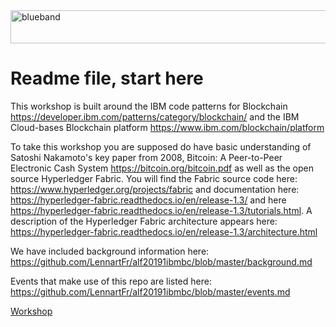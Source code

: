 <img src="https://farm5.staticflickr.com/4503/37148677233_71edc5a37b_o.png" width="1041" height="53" alt="blueband">

# Readme file, start here

This workshop is built around the IBM code patterns for Blockchain https://developer.ibm.com/patterns/category/blockchain/ and the IBM Cloud-bases Blockchain platform https://www.ibm.com/blockchain/platform

To take this workshop you are supposed do have basic understanding of Satoshi Nakamoto's key paper from 2008, Bitcoin: A Peer-to-Peer Electronic Cash System https://bitcoin.org/bitcoin.pdf as well as the open source Hyperledger
Fabric. You will find the Fabric source code here: https://www.hyperledger.org/projects/fabric and documentation here: 
https://hyperledger-fabric.readthedocs.io/en/release-1.3/ and here  https://hyperledger-fabric.readthedocs.io/en/release-1.3/tutorials.html. A description of the Hyperledger Fabric architecture appears here: https://hyperledger-fabric.readthedocs.io/en/release-1.3/architecture.html

We have included background information here: https://github.com/LennartFr/alf20191ibmbc/blob/master/background.md

Events that make use of this repo are listed here: https://github.com/LennartFr/alf20191ibmbc/blob/master/events.md 

[Workshop](/workshop.md)







